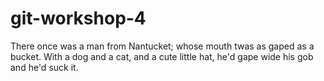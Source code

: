 # git-workshop-4

There once was a man from Nantucket; whose mouth twas as gaped as a bucket. With a dog and a cat, and a cute little hat, he'd gape wide his gob and he'd suck it.

